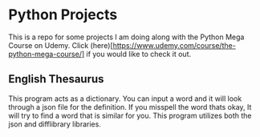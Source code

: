 # Python Projects
 
This is a repo for some projects I am doing along with the Python Mega Course on Udemy. Click (here)[https://www.udemy.com/course/the-python-mega-course/] if you would like to check it out. 

## English Thesaurus
This program acts as a dictionary. You can input a word and it will look through a json file for the definition. If you misspell the word thats okay, It will try to find a word that is similar for you. This program utilizes both the json and difflibrary libraries. 
